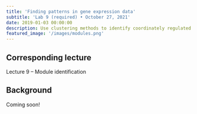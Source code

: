 ```yaml
---
title: 'Finding patterns in gene expression data'
subtitle: 'Lab 9 (required) • October 27, 2021'
date: 2019-01-03 00:00:00
description: Use clustering methods to identify coordinately regulated genes throughout the red blood cell cycle of Plasmodium falciparum
featured_image: '/images/modules.png'
---
```


## Corresponding lecture

Lecture 9 – Module identification

## Background

Coming soon!